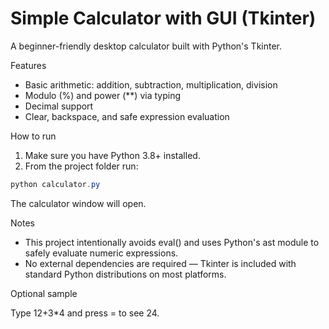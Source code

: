 # Simple Calculator with GUI (Tkinter)

A beginner-friendly desktop calculator built with Python's Tkinter.

Features
- Basic arithmetic: addition, subtraction, multiplication, division
- Modulo (%) and power (**) via typing
- Decimal support
- Clear, backspace, and safe expression evaluation

How to run

1. Make sure you have Python 3.8+ installed.
2. From the project folder run:

```powershell
python calculator.py
```

The calculator window will open.

Notes
- This project intentionally avoids eval() and uses Python's ast module to safely evaluate numeric expressions.
- No external dependencies are required — Tkinter is included with standard Python distributions on most platforms.

Optional sample

Type 12+3*4 and press = to see 24.

